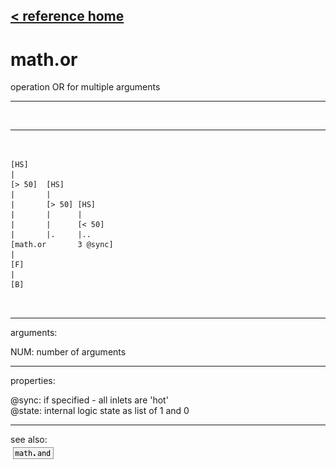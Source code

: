 [< reference home](ceammc_lib.html)
---

# math.or


operation OR for multiple arguments

---

<br>


---


```


[HS]
|
[> 50]  [HS]
|       |
|       [> 50] [HS]
|       |      |
|       |      [< 50]
|       |.     |..
[math.or       3 @sync]
|
[F]
|
[B]

            
```

---
arguments:

NUM: number of
            arguments<br>

---
properties:

@sync: if specified - all inlets are
            &#39;hot&#39;<br>
@state: internal logic
            state as list of 1 and 0<br>

---
see also:<br>
[![math.and](img/object_math.and.png)](math.and.html)
